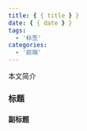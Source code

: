 ```yaml
---
title: { { title } }
date: { { date } }
tags:
  - '标签'
categories:
  - '前端'
---
```


本文简介

<!-- more -->

### 标题

#### 副标题
